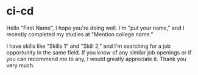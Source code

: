# ci-cd

Hello "First Name", I hope you're doing well. I'm "put your name," and I recently completed my studies at "Mention college name."

I have skills like "Skills 1" and "Skill 2," and I'm searching for a job opportunity in the same field. If you know of any similar job openings or if you can recommend me to any, I would greatly appreciate it. Thank you very much.
